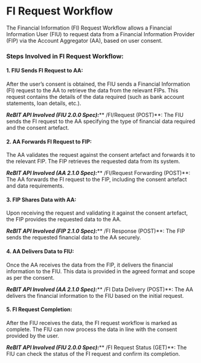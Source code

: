 # FI Request Workflow

The Financial Information (FI) Request Workflow allows a Financial Information User (FIU) to request data from a Financial Information Provider (FIP) via the Account Aggregator (AA), based on user consent.

### **Steps Involved in FI Request Workflow:**

#### **1. FIU Sends FI Request to AA:**

After the user’s consent is obtained, the FIU sends a Financial Information (FI) request to the AA to retrieve the data from the relevant FIPs. This request contains the details of the data required (such as bank account statements, loan details, etc.).

_**ReBIT API Involved (FIU 2.0.0 Spec):**_** /FI/Request (POST)**: The FIU sends the FI request to the AA specifying the type of financial data required and the consent artefact.

#### **2. AA Forwards FI Request to FIP:**

The AA validates the request against the consent artefact and forwards it to the relevant FIP. The FIP retrieves the requested data from its system.

_**ReBIT API Involved (AA 2.1.0 Spec):**_** /FI/Request Forwarding (POST)**: The AA forwards the FI request to the FIP, including the consent artefact and data requirements.

#### **3. FIP Shares Data with AA:**

Upon receiving the request and validating it against the consent artefact, the FIP provides the requested data to the AA.

_**ReBIT API Involved (FIP 2.1.0 Spec):**_** /FI Response (POST)**: The FIP sends the requested financial data to the AA securely.

#### **4. AA Delivers Data to FIU:**

Once the AA receives the data from the FIP, it delivers the financial information to the FIU. This data is provided in the agreed format and scope as per the consent.

_**ReBIT API Involved (AA 2.1.0 Spec):**_** /FI Data Delivery (POST)**: The AA delivers the financial information to the FIU based on the initial request.

#### **5. FI Request Completion:**

After the FIU receives the data, the FI request workflow is marked as complete. The FIU can now process the data in line with the consent provided by the user.

_**ReBIT API Involved (FIU 2.0.0 Spec):**_** /FI Request Status (GET)**: The FIU can check the status of the FI request and confirm its completion.
